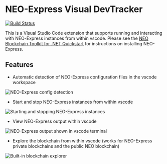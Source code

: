 # NEO-Express Visual DevTracker

[![Build Status](https://dev.azure.com/NGDSeattle/Public/_apis/build/status/ngdseattle.neo-visual-devtracker?branchName=master)](https://dev.azure.com/NGDSeattle/Public/_build/latest?definitionId=19&branchName=master)

This is a Visual Studio Code extension that supports running and interacting with NEO-Express instances from within
vscode. Please see the
[NEO Blockchain Toolkit for .NET Quickstart](https://github.com/ngdseattle/neo-blockchain-toolkit/blob/master/quickstart.md)
for instructions on installing NEO-Express.

## Features

* Automatic detection of NEO-Express configuration files in the vscode workspace

![NEO-Express config detection](https://raw.githubusercontent.com/ngdseattle/neo-visual-devtracker/master/images/feature-detect.png)

* Start and stop NEO-Express instances from within vscode

![Starting and stopping NEO-Express instances](https://raw.githubusercontent.com/ngdseattle/neo-visual-devtracker/master/images/feature-start-stop.png)

* View NEO-Express output within vscode

![NEO-Express output shown in vscode terminal](https://raw.githubusercontent.com/ngdseattle/neo-visual-devtracker/master/images/feature-terminal.png)

* Explore the blockchain from within vscode (works for NEO-Express private blockchains and the public NEO blockchain)

![Built-in blockchain explorer](https://raw.githubusercontent.com/ngdseattle/neo-visual-devtracker/master/images/feature-block-explorer.png)
